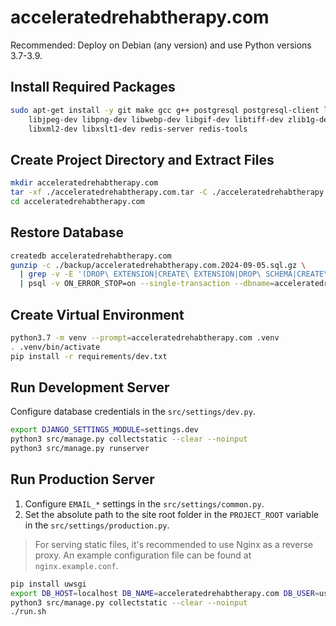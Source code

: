 # acceleratedrehabtherapy.com

Recommended: Deploy on Debian (any version) and use Python versions 3.7-3.9.

## Install Required Packages
```bash
sudo apt-get install -y git make gcc g++ postgresql postgresql-client libpq-dev \
    libjpeg-dev libpng-dev libwebp-dev libgif-dev libtiff-dev zlib1g-dev \
    libxml2-dev libxslt1-dev redis-server redis-tools
```

## Create Project Directory and Extract Files
```bash
mkdir acceleratedrehabtherapy.com
tar -xf ./acceleratedrehabtherapy.com.tar -C ./acceleratedrehabtherapy.com
cd acceleratedrehabtherapy.com
```

## Restore Database
```bash
createdb acceleratedrehabtherapy.com
gunzip -c ./backup/acceleratedrehabtherapy.com.2024-09-05.sql.gz \
  | grep -v -E '(DROP\ EXTENSION|CREATE\ EXTENSION|DROP\ SCHEMA|CREATE\ SCHEMA|COMMENT\ ON)' \
  | psql -v ON_ERROR_STOP=on --single-transaction --dbname=acceleratedrehabtherapy.com
```

## Create Virtual Environment
```bash
python3.7 -m venv --prompt=acceleratedrehabtherapy.com .venv
. .venv/bin/activate
pip install -r requirements/dev.txt
```

## Run Development Server

Configure database credentials in the `src/settings/dev.py`.

```bash
export DJANGO_SETTINGS_MODULE=settings.dev
python3 src/manage.py collectstatic --clear --noinput
python3 src/manage.py runserver
```

## Run Production Server

1. Configure `EMAIL_*` settings in the `src/settings/common.py`.
2. Set the absolute path to the site root folder in the `PROJECT_ROOT` variable in the `src/settings/production.py`.

> For serving static files, it's recommended to use Nginx as a reverse proxy.
> An example configuration file can be found at `nginx.example.conf`.

```bash
pip install uwsgi
export DB_HOST=localhost DB_NAME=acceleratedrehabtherapy.com DB_USER=user DB_PASS=password
python3 src/manage.py collectstatic --clear --noinput
./run.sh
```
